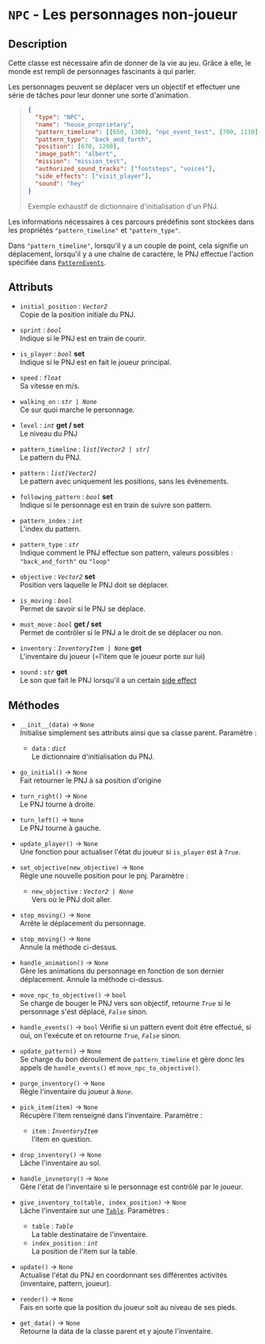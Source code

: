 # `NPC` - Les personnages non-joueur

## Description

Cette classe est nécessaire afin de donner de la vie au jeu.
Grâce à elle, le monde est rempli de personnages fascinants à qui parler.

Les personnages peuvent se déplacer vers un objectif et effectuer une série de tâches pour leur donner une sorte d'animation.

> ```json
> {
> 	"type": "NPC",
> 	"name": "house_proprietary",
> 	"pattern_timeline": [[650, 1300], "npc_event_test", [700, 1110]],
> 	"pattern_type": "back_and_forth",
> 	"position": [670, 1200],
> 	"image_path": "albert",
> 	"mission": "mission_test",
> 	"authorized_sound_tracks": ["footsteps", "voices"],
> 	"side_effects": ["visit_player"],
> 	"sound": "hey"
> }
> ```
> Exemple exhaustif de dictionnaire d'initialisation d'un PNJ.

Les informations nécessaires à ces parcours prédéfinis sont stockées dans les propriétés `"pattern_timeline"` et `"pattern_type"`.

Dans `"pattern_timeline"`, lorsqu'il y a un couple de point, cela signifie un déplacement, lorsqu'il y a une chaîne de caractère, le PNJ effectue l'action spécifiée dans [`PatternEvents`](pattern_events.md).

## Attributs
- `initial_position` : *`Vector2`* \
  Copie de la position initiale du PNJ.
- `sprint` : *`bool`* \
  Indique si le PNJ est en train de courir.
- `is_player` : *`bool`* **set** \
  Indique si le PNJ est en fait le joueur principal.
- `speed` : *`float`* \
  Sa vitesse en m/s.
- `walking_on` : *`str | None`* \
  Ce sur quoi marche le personnage.
- `level` : *`int`* **get / set** \
  Le niveau du PNJ

- `pattern_timeline` : *`list[Vector2 | str]`* \
  Le pattern du PNJ.
- `pattern` : *`list[Vector2]`* \
  Le pattern avec uniquement les positions, sans les évènements.
- `following_pattern` : *`bool`* **set** \
  Indique si le personnage est en train de suivre son pattern.
- `pattern_index` : *`int`* \
  L'index du pattern.
- `pattern_type` : *`str`* \
  Indique comment le PNJ effectue son pattern, valeurs possibles : `"back_and_forth"` ou `"loop"`

- `objective` : *`Vector2`* **set** \
  Position vers laquelle le PNJ doit se déplacer.

- `is_moving` : *`bool`* \
  Permet de savoir si le PNJ se déplace.
- `must_move` : *`bool`* **get / set** \
  Permet de contrôler si le PNJ a le droit de se déplacer ou non.

- `inventory` : *`InventoryItem | None`* **get** \
  L'inventaire du joueur (=l'item que le joueur porte sur lui)
- `sound` : *`str`* **get** \
  Le son que fait le PNJ lorsqu'il a un certain [side effect](../basics/side_effects.md)

## Méthodes
- `__init__(data)` &rarr; `None` \
  Initialise simplement ses attributs ainsi que sa classe parent.
  Paramètre :
  * `data` : *`dict`* \
  Le dictionnaire d'initialisation du PNJ.

- `go_initial()` &rarr; `None` \
  Fait retourner le PNJ à sa position d'origine

- `turn_right()` &rarr; `None` \
  Le PNJ tourne à droite.

- `turn_left()` &rarr; `None` \
  Le PNJ tourne à gauche.

- `update_player()` &rarr; `None` \
  Une fonction pour actualiser l'état du joueur si `is_player` est à *`True`*.

- `set_objective(new_objective)` &rarr; `None` \
  Règle une nouvelle position pour le pnj.
  Paramètre :
  * `new_objective` : *`Vector2 | None`* \
  Vers où le PNJ doit aller.

- `stop_moving()` &rarr; `None` \
  Arrête le déplacement du personnage.

- `stop_moving()` &rarr; `None` \
  Annule la méthode ci-dessus.

- `handle_animation()` &rarr; `None` \
  Gère les animations du personnage en fonction de son dernier déplacement.
  Annule la méthode ci-dessus.

- `move_npc_to_objective()` &rarr; `bool` \
  Se charge de bouger le PNJ vers son objectif, retourne *`True`* si le personnage s'est déplacé, *`False`* sinon.

- `handle_events()` &rarr; `bool`
  Vérifie si un pattern event doit être effectué, si oui, on l'exécute et on retourne *`True`*, *`False`* sinon.

- `update_pattern()` &rarr; `None` \
  Se charge du bon déroulement de `pattern_timeline` et gère donc les appels de `handle_events()` et `move_npc_to_objective()`.

- `purge_inventory()` &rarr; `None` \
  Règle l'inventaire du joueur à *`None`*.

- `pick_item(item)` &rarr; `None` \
  Récupère l'item renseigné dans l'inventaire.
  Paramètre :
  * `item` : *`InventoryItem`* \
  l'item en question.

- `drop_inventory()` &rarr; `None` \
  Lâche l'inventaire au sol.

- `handle_invnetory()` &rarr; `None` \
  Gère l'état de l'inventaire si le personnage est contrôlé par le joueur.

- `give_inventory_to(table, index_position)` &rarr; `None` \
  Lâche l'inventaire sur une [`Table`](table.md).
  Paramètres :
  * `table` : *`Table`* \
  La table destinataire de l'inventaire.
  * `index_position` : *`int`* \
  La position de l'item sur la table.

- `update()` &rarr; `None` \
  Actualise l'état du PNJ en coordonnant ses différentes activités (inventaire, pattern, joueur).

- `render()` &rarr; `None` \
  Fais en sorte que la position du joueur soit au niveau de ses pieds.

- `get_data()` &rarr; `None` \
  Retourne la data de la classe parent et y ajoute l'inventaire.
